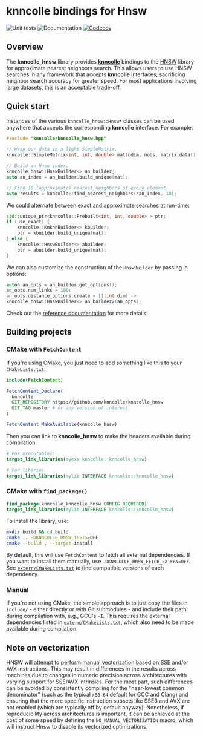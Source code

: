 # knncolle bindings for Hnsw

![Unit tests](https://github.com/knncolle/knncolle_hnsw/actions/workflows/run-tests.yaml/badge.svg)
![Documentation](https://github.com/knncolle/knncolle_hnsw/actions/workflows/doxygenate.yaml/badge.svg)
[![Codecov](https://codecov.io/gh/knncolle/knncolle_hnsw/branch/master/graph/badge.svg)](https://codecov.io/gh/knncolle/knncolle_hnsw)

## Overview

The **knncolle_hnsw** library provides [**knncolle**](https://github.com/knncolle/knncolle) bindings to 
the [HNSW](https://github.com/nmslib/hnswlib) library for approximate nearest neighbors search.
This allows users to use HNSW searches in any framework that accepts **knncolle** interfaces, sacrificing neighbor search accuracy for greater speed.
For most applications involving large datasets, this is an acceptable trade-off.

## Quick start

Instances of the various `knncolle_hnsw::Hnsw*` classes can be used anywhere that accepts the corresponding **knncolle** interface.
For example:

```cpp
#include "knncolle/knncolle_hnsw.hpp"

// Wrap our data in a light SimpleMatrix.
knncolle::SimpleMatrix<int, int, double> mat(ndim, nobs, matrix.data());

// Build an Hnsw index. 
knncolle_hnsw::HnswBuilder<> an_builder;
auto an_index = an_builder.build_unique(mat);

// Find 10 (approximate) nearest neighbors of every element.
auto results = knncolle::find_nearest_neighbors(*an_index, 10); 
```

We could alternate between exact and approximate searches at run-time:

```cpp
std::unique_ptr<knncolle::Prebuilt<int, int, double> > ptr;
if (use_exact) {
    knncolle::KmknnBuilder<> kbuilder;
    ptr = kbuilder.build_unique(mat);
} else {
    knncolle::HnswBuilder<> abuilder;
    ptr = abuilder.build_unique(mat);
}
```

We can also customize the construction of the `HnswBuilder` by passing in options:

```cpp
auto& an_opts = an_builder.get_options();
an_opts.num_links = 100;
an_opts.distance_options.create = [](int dim) -> 
knncolle_hnsw::HnswBuilder<> an_builder2(an_opts);
```

Check out the [reference documentation](https://knncolle.github.io/knncolle_hnsw/) for more details.

## Building projects 

### CMake with `FetchContent`

If you're using CMake, you just need to add something like this to your `CMakeLists.txt`:

```cmake
include(FetchContent)

FetchContent_Declare(
  knncolle
  GIT_REPOSITORY https://github.com/knncolle/knncolle_hnsw
  GIT_TAG master # or any version of interest
)

FetchContent_MakeAvailable(knncolle_hnsw)
```

Then you can link to **knncolle_hnsw** to make the headers available during compilation:

```cmake
# For executables:
target_link_libraries(myexe knncolle::knncolle_hnsw)

# For libaries
target_link_libraries(mylib INTERFACE knncolle::knncolle_hnsw)
```

### CMake with `find_package()`

```cmake
find_package(knncolle_knncolle_hnsw CONFIG REQUIRED)
target_link_libraries(mylib INTERFACE knncolle::knncolle_hnsw)
```

To install the library, use:

```sh
mkdir build && cd build
cmake .. -DKNNCOLLE_HNSW_TESTS=OFF
cmake --build . --target install
```

By default, this will use `FetchContent` to fetch all external dependencies.
If you want to install them manually, use `-DKNNCOLLE_HNSW_FETCH_EXTERN=OFF`.
See [`extern/CMakeLists.txt`](extern/CMakeLists.txt) to find compatible versions of each dependency.

### Manual

If you're not using CMake, the simple approach is to just copy the files in `include/` - either directly or with Git submodules - and include their path during compilation with, e.g., GCC's `-I`.
This requires the external dependencies listed in [`extern/CMakeLists.txt`](extern/CMakeLists.txt), which also need to be made available during compilation.

## Note on vectorization

HNSW will attempt to perform manual vectorization based on SSE and/or AVX instructions.
This may result in differences in the results across machines due to changes in numeric precision across architectures with varying support for SSE/AVX intrinsics.
For the most part, such differences can be avoided by consistently compiling for the "near-lowest common denominator" (such as the typical `x86-64` default for GCC and Clang) 
and ensuring that the more specific instruction subsets like SSE3 and AVX are not enabled (which are typically off by default anyway).
Nonetheless, if reproducibility across architectures is important, it can be achieved at the cost of some speed by defining the `NO_MANUAL_VECTORIZATION` macro,
which will instruct Hnsw to disable its vectorized optimizations.
